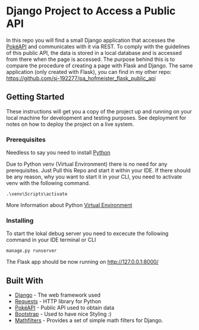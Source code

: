 # Django Project to Access a Public API

In this repo you will find a small Django application that accesses the [PokéAPI](https://pokeapi.co) and communicates with it via REST. To comply with the guidelines of this public API, the data is stored in a local database and is accessed from there when the page is accessed.
The purpose behind this is to compare the procedure of creating a page with Flask and Django. The same application (only created with Flask), you can find in my other repo: https://github.com/sj-192277/pa_hofmeister_flask_public_api

## Getting Started

These instructions will get you a copy of the project up and running on your local machine for development and testing purposes. See deployment for notes on how to deploy the project on a live system.

### Prerequisites

Needless to say you need to install [Python](https://www.python.org)

Due to Python venv (Virtual Environment) there is no need for any prerequisites. Just Pull this Repo and start it within your IDE. If there should be any reason, why you want to start it in your CLI, you need to activate venv with the following command.

```
.\venv\Scripts\activate
```

More Information about Python [Virtual Environment](https://packaging.python.org/guides/installing-using-pip-and-virtual-environments/)

### Installing

To start the lokal debug server you need to excecute the following command in your IDE terminal or CLI

```
manage.py runserver
```

The Flask app should be now running on http://127.0.0.1:8000/ 

## Built With

* [Django](https://www.djangoproject.com) - The web framework used
* [Requests](https://requests.readthedocs.io/en/master/) - HTTP library for Python
* [PokéAPI](https://pokeapi.co) - Public API used to obtain data
* [Bootstrap](https://getbootstrap.com) - Used to have nice Styling :)
* [Mathfilters](https://github.com/dbrgn/django-mathfilters) - Provides a set of simple math filters for Django.

